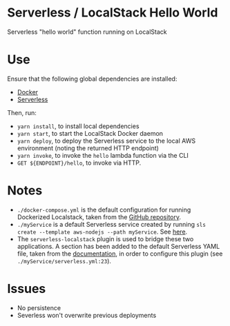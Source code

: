 # Serverless / LocalStack Hello World
Serverless "hello world" function running on LocalStack

# Use
Ensure that the following global dependencies are installed:
- [Docker](https://docs.docker.com/get-docker/)
- [Serverless](https://www.serverless.com/framework/docs/getting-started/)

Then, run:
- `yarn install`, to install local dependencies
- `yarn start`, to start the LocalStack Docker daemon
- `yarn deploy`, to deploy the Serverless service to the local AWS environment (noting the returned HTTP endpoint)
- `yarn invoke`, to invoke the `hello` lambda function via the CLI
- `GET ${ENDPOINT}/hello`, to invoke via HTTP.

# Notes
- `./docker-compose.yml` is the default configuration for running Dockerized Localstack, taken from the [GitHub repository](https://github.com/localstack/localstack).
- `./myService` is a default Serverless service created by running `sls create --template aws-nodejs --path myService`. See [here](https://www.serverless.com/framework/docs/providers/aws/examples/hello-world/node/).
- The `serverless-localstack` plugin is used to bridge these two applications. A section has been added to the default Serverless YAML file, taken from the [documentation](https://github.com/localstack/serverless-localstack), in order to configure this plugin (see `./myService/serverless.yml:23`).

# Issues
- No persistence
- Severless won't overwrite previous deployments



